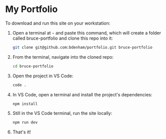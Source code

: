 # My Portfolio

To download and run this site on your workstation:

1. Open a terminal at `~` and paste this command, which will create a folder called bruce-portfolio and clone this repo into it:
   
   ```bash
   git clone git@github.com:bdenham/portfolio.git bruce-portfolio
   ```

2. From the terminal, navigate into the cloned repo:

   ```bash
   cd bruce-portfolio
   ```

3. Open the project in VS Code:

   ```bash
   code .
   ```

4. In VS Code, open a terminal and install the project's dependencies:

   ```bash
   npm install
   ```

5. Still in the VS Code terminal, run the site locally:

   ```bash
   npm run dev
   ```

6. That's it!
